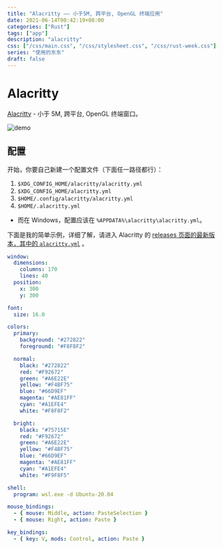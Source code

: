```yaml
---
title: "Alacritty —— 小于5M, 跨平台, OpenGL 终端应用"
date: 2021-06-14T00:42:19+08:00
categories: ["Rust"]
tags: ["app"]
description: "alacritty"
css: ["/css/main.css", "/css/stylesheet.css", "/css/rust-week.css"]
series: "使用的东东"
draft: false
---
```


# Alacritty

[Alacritty](https://github.com/alacritty/alacritty#configuration) - 小于 5M, 跨平台, OpenGL 终端窗口。

![demo](/file_imgs/2021/alacritty-demo.png)

## 配置

开始，你要自己新建一个配置文件（下面任一路径都行）：

1. `$XDG_CONFIG_HOME/alacritty/alacritty.yml`
2. `$XDG_CONFIG_HOME/alacritty.yml`
3. `$HOME/.config/alacritty/alacritty.yml`
4. `$HOME/.alacritty.yml`

- 而在 Windows，配置应该在 `%APPDATA%\alacritty\alacritty.yml`。

下面是我的简单示例，详细了解，请进入 Alacritty 的 [releases 页面的最新版本，其中的 `alacritty.yml`](https://github.com/alacritty/alacritty/releases) 。

```yml
window:
  dimensions:
    columns: 170
    lines: 40
  position:
    x: 300
    y: 300

font:
  size: 16.0

colors:
  primary:
    background: "#272822"
    foreground: "#F8F8F2"

  normal:
    black: "#272822"
    red: "#F92672"
    green: "#A6E22E"
    yellow: "#F4BF75"
    blue: "#66D9EF"
    magenta: "#AE81FF"
    cyan: "#A1EFE4"
    white: "#F8F8F2"

  bright:
    black: "#75715E"
    red: "#F92672"
    green: "#A6E22E"
    yellow: "#F4BF75"
    blue: "#66D9EF"
    magenta: "#AE81FF"
    cyan: "#A1EFE4"
    white: "#F9F8F5"

shell:
  program: wsl.exe -d Ubuntu-20.04

mouse_bindings:
  - { mouse: Middle, action: PasteSelection }
  - { mouse: Right, action: Paste }

key_bindings:
  - { key: V, mods: Control, action: Paste }
```
